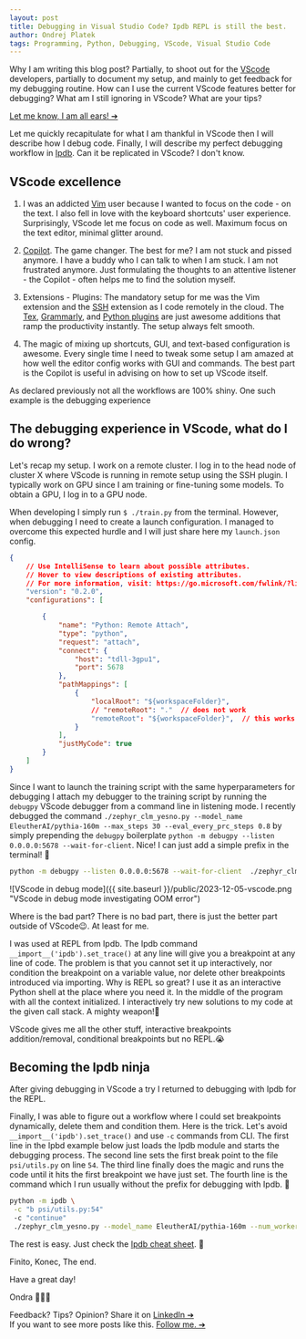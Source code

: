 ```yaml
---
layout: post
title: Debugging in Visual Studio Code? Ipdb REPL is still the best.
author: Ondrej Platek
tags: Programming, Python, Debugging, VScode, Visual Studio Code 
---
```


Why I am writing this blog post?
Partially, to shoot out for the [VScode](https://code.visualstudio.com/) developers, partially to document my setup, and mainly to get feedback for my debugging routine.
How can I use the current VScode features better for debugging?
What am I still ignoring in VScode? What are your tips?

[Let me know, I am all ears! ➔](https://www.linkedin.com/in/ondrejplatek/)


Let me quickly recapitulate for what I am thankful in VScode then I will describe how I debug code.
Finally, I will describe my perfect debugging workflow in [Ipdb](https://github.com/gotcha/ipdb). Can it be replicated in VScode? I don't know.

## VScode excellence

1. I was an addicted [Vim](https://www.vim.org/) user because I wanted to focus on the code - on the text. I also fell in love with the keyboard shortcuts' user experience.
   Surprisingly, VScode let me focus on code as well. Maximum focus on the text editor, minimal glitter around.

2. [Copilot](https://code.visualstudio.com/blogs/2023/03/30/vscode-copilot). The game changer. The best for me? I am not stuck and pissed anymore. I have a buddy who I can talk to when I
   am stuck. I am not frustrated anymore. Just formulating the thoughts to an attentive listener - the Copilot -
   often helps me to find the solution myself.

3. Extensions - Plugins: The mandatory setup for me was the Vim extension and the [SSH](https://marketplace.visualstudio.com/items?itemName=ms-vscode-remote.remote-ssh) extension as I code remotely in the cloud.
   The [Tex](https://marketplace.visualstudio.com/items?itemName=James-Yu.latex-workshop), [Grammarly](https://marketplace.visualstudio.com/items?itemName=znck.grammarly), and [Python plugins](https://marketplace.visualstudio.com/items?itemName=ms-python.vscode-pylance) are just awesome additions that ramp the productivity instantly.
   The setup always felt smooth.

4. The magic of mixing up shortcuts, GUI, and text-based configuration is awesome.
   Every single time I need to tweak some setup I am amazed at how well the editor config works with GUI and commands. 
   The best part is the Copilot is useful in advising on how to set up VScode itself.

As declared previously not all the workflows are 100% shiny. One such example is the debugging experience

## The debugging experience in VScode, what do I do wrong?


Let's recap my setup.
I work on a remote cluster. I log in to the head node of cluster X where VScode is running in remote setup using the SSH plugin.
I typically work on GPU since I am training or fine-tuning some models.
To obtain a GPU, I log in to a GPU node.

When developing I simply run `$ ./train.py` from the terminal. However, when debugging I need to create a launch configuration.
I managed to overcome this expected hurdle and I will just share here my `launch.json` config.

```json
{
    // Use IntelliSense to learn about possible attributes.
    // Hover to view descriptions of existing attributes.
    // For more information, visit: https://go.microsoft.com/fwlink/?linkid=830387
    "version": "0.2.0",
    "configurations": [

        {
            "name": "Python: Remote Attach",
            "type": "python",
            "request": "attach",
            "connect": {
                "host": "tdll-3gpu1",
                "port": 5678
            },
            "pathMappings": [
                {
                    "localRoot": "${workspaceFolder}",
                    // "remoteRoot": "."  // does not work
                    "remoteRoot": "${workspaceFolder}",  // this works on our Slurm FS shared accross sol2 and tdll-3gpu1 nodes
                }
            ],
            "justMyCode": true
        }
    ]
}
```


Since I want to launch the training script with the same hyperparameters for debugging I attach my debugger to the training script by running the `debugpy` VScode debugger from a command line in listening mode.
I recently debugged the command `./zephyr_clm_yesno.py --model_name EleutherAI/pythia-160m --max_steps 30 --eval_every_prc_steps 0.8` by simply prepending the `debugpy` boilerplate `python -m debugpy --listen 0.0.0.0:5678 --wait-for-client`.
Nice! I can just add a simple prefix in the terminal! 🎉 

```bash
python -m debugpy --listen 0.0.0.0:5678 --wait-for-client  ./zephyr_clm_yesno.py --model_name EleutherAI/pythia-160m --max_steps 30 --eval_every_prc_steps 0.8
```


![VScode in debug mode]({{ site.baseurl }}/public/2023-12-05-vscode.png "VScode in debug mode investigating OOM error")

Where is the bad part? There is no bad part, there is just the better part outside of VScode😉. At least for me.

I was used at REPL from Ipdb. The Ipdb command `__import__('ipdb').set_trace()` at any line will give you a breakpoint at any line of code.
The problem is that you cannot set it up interactively, nor condition the breakpoint on a variable value, nor delete other breakpoints introduced via importing.
Why is REPL so great? I use it as an interactive Python shell at the place where you need it. In the middle of the program with all the context initialized. I interactively try new solutions to my code at the given call stack.
A mighty weapon!🚀

VScode gives me all the other stuff, interactive breakpoints addition/removal, conditional breakpoints but no REPL.😭

## Becoming the Ipdb ninja
After giving debugging in VScode a try I returned to debugging with Ipdb for the REPL.

<!-- TODO picture of interactive REPL -->

Finally, I was able to figure out a workflow where I could set breakpoints dynamically, delete them and condition them.
Here is the trick. Let's avoid `__import__('ipdb').set_trace()` and use `-c` commands from CLI.
The first line in the Ipbd example below just loads the Ipdb module and starts the debugging process. 
The second line sets the first break point to the file `psi/utils.py` on line `54`.
The third line finally does the magic and runs the code until it hits the first breakpoint we have just set.
The fourth line is the command which I run usually without the prefix for debugging with Ipdb. 🚀


```bash
python -m ipdb \
 -c "b psi/utils.py:54"
 -c "continue" 
 ./zephyr_clm_yesno.py --model_name EleutherAI/pythia-160m --num_workers 0
```

The rest is easy. Just check the [Ipdb cheat sheet](https://wangchuan.github.io/coding/2017/07/12/ipdb-cheat-sheet.html). 🚀


Finito, Konec, The end. 

Have a great day!

Ondra 🙏🙏🙏

Feedback? Tips? Opinion? Share it on [LinkedIn ➔](https://www.linkedin.com/in/ondrejplatek/)<br/>
If you want to see more posts like this. [Follow me. ➔](https://www.linkedin.com/comm/mynetwork/discovery-see-all?usecase=PEOPLE_FOLLOWS&followMember=ondrejplatek)